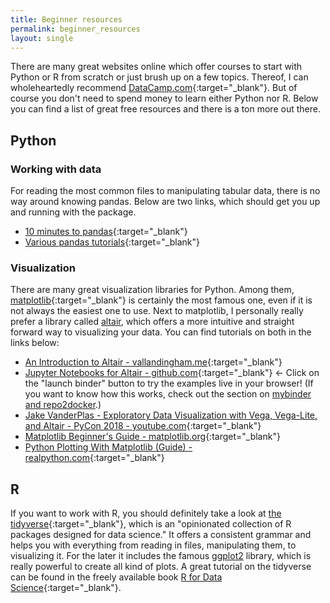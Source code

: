 ```yaml
---
title: Beginner resources
permalink: beginner_resources
layout: single
---
```

There are many great websites online which offer courses to start with Python or R from scratch or just brush up on a few topics. Thereof, I can wholeheartedly recommend [DataCamp.com](https://www.datacamp.com/home){:target="_blank"}. But of course you don't need to spend money to learn either Python nor R. Below you can find a list of great free resources and there is a ton more out there.

## Python
### Working with data
For reading the most common files to manipulating tabular data, there is no way around knowing pandas. Below are two links, which should get you up and running with the package.

* [10 minutes to pandas](https://pandas.pydata.org/pandas-docs/stable/10min.html){:target="_blank"}
* [Various pandas tutorials](https://pandas.pydata.org/pandas-docs/stable/tutorials.html){:target="_blank"}


### Visualization
There are many great visualization libraries for Python. Among them, [matplotlib](https://matplotlib.org/){:target="_blank"} is certainly the most famous one, even if it is not always the easiest one to use. Next to matplotlib, I personally really prefer a library called [altair](https://altair-viz.github.io/), which offers a more intuitive and straight forward way to visualizing your data. You can find tutorials on both in the links below:

* [An Introduction to Altair - vallandingham.me](http://vallandingham.me/altair_intro.html){:target="_blank"}
* [Jupyter Notebooks for Altair - github.com](https://github.com/altair-viz/altair_notebooks){:target="_blank"} <- Click on the "launch binder" button to try the examples live in your browser! (If you want to know how this works, check out the section on [mybinder and repo2docker](mybinder_repo2docker).)
* [Jake VanderPlas - Exploratory Data Visualization with Vega, Vega-Lite, and Altair - PyCon 2018 - youtube.com](https://www.youtube.com/watch?v=ms29ZPUKxbU){:target="_blank"}
* [Matplotlib Beginner's Guide - matplotlib.org](https://matplotlib.org/users/beginner.html){:target="_blank"}
* [Python Plotting With Matplotlib (Guide) - realpython.com](https://realpython.com/python-matplotlib-guide/){:target="_blank"}

## R
If you want to work with R, you should definitely take a look at [the tidyverse](https://www.tidyverse.org){:target="_blank"}, which is an "opinionated collection of R packages designed for data science." It offers a consistent grammar and helps you with everything from reading in files, manipulating them, to visualizing it. For the later it includes the famous [ggplot2](https://ggplot2.tidyverse.org/) library, which is really powerful to create all kind of plots. A great tutorial on the tidyverse can be found in the freely available book [R for Data Science](http://r4ds.had.co.nz/){:target="_blank"}.